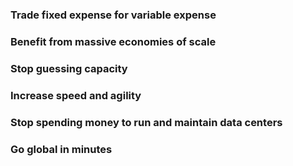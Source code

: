 ### Trade fixed expense for variable expense
### Benefit from massive economies of scale
### Stop guessing capacity
### Increase speed and agility
### Stop spending money to run and maintain data centers
### Go global in minutes